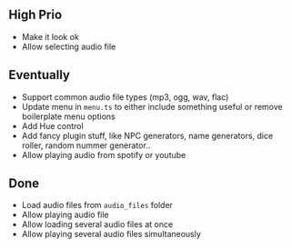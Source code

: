 ## High Prio

* Make it look ok
* Allow selecting audio file

## Eventually

* Support common audio file types (mp3, ogg, wav, flac)
* Update menu in `menu.ts` to either include something useful or remove boilerplate menu options
* Add Hue control
* Add fancy plugin stuff, like NPC generators, name generators, dice roller, random nummer generator..
* Allow playing audio from spotify or youtube


## Done
* Load audio files from `audio_files` folder
* Allow playing audio file
* Allow loading several audio files at once
* Allow playing several audio files simultaneously
